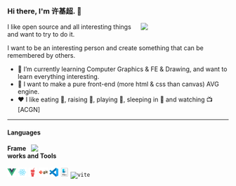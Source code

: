 ### Hi there, I'm 许基超. 👋

<img align="right" width="200" src="https://cdn.jsdelivr.net/gh/YunYouJun/yun/images/yun-alpha-compressed.png">

I like open source and all interesting things and want to try to do it.

I want to be an interesting person and create something that can be remembered by others.

- 🌱 I’m currently learning Computer Graphics & FE & Drawing, and want to learn everything interesting.
- 🤔 I want to make a pure front-end (more html & css than canvas) AVG engine. 
- ❤️ I like eating 🍉, raising 🐓, playing 🏓, sleeping in 🛌 and watching 📺 [ACGN]
---

#### Languages

<!-- github-stats:start -->
<!-- prettier-ignore-start -->
<!-- markdownlint-disable -->
<img align="right" width="450" src="https://github-readme-stats.vercel.app/api?username=YunYouJun&show_icons=true&icon_color=0078e7&title_color=0078e7&include_all_commits=true"/>

#### Frameworks and Tools

<!-- tools:start -->
<!-- prettier-ignore-start -->
<!-- markdownlint-disable -->
<code><img height="20" src="https://raw.githubusercontent.com/github/explore/80688e429a7d4ef2fca1e82350fe8e3517d3494d/topics/vue/vue.png" alt="vue" /></code>
<code><img height="20" src="https://raw.githubusercontent.com/github/explore/80688e429a7d4ef2fca1e82350fe8e3517d3494d/topics/react/react.png" alt="react" /></code>
<code><img height="20" src="https://raw.githubusercontent.com/github/explore/80688e429a7d4ef2fca1e82350fe8e3517d3494d/topics/gulp/gulp.png" alt="gulp" /></code>
<code><img height="20" src="https://raw.githubusercontent.com/github/explore/80688e429a7d4ef2fca1e82350fe8e3517d3494d/topics/git/git.png" alt="git" /></code>
<code><img height="20" src="https://raw.githubusercontent.com/github/explore/80688e429a7d4ef2fca1e82350fe8e3517d3494d/topics/visual-studio-code/visual-studio-code.png" alt="visual-studio-code" /></code>
<code><img height="20" src="https://raw.githubusercontent.com/github/explore/80688e429a7d4ef2fca1e82350fe8e3517d3494d/topics/macos/macos.png" alt="macos" /></code>
<code><img height="20" src="https://vitejs.dev/logo.svg" alt="vite" /></code>
<!-- markdownlint-restore -->
<!-- prettier-ignore-end -->

<!-- tools:end -->
